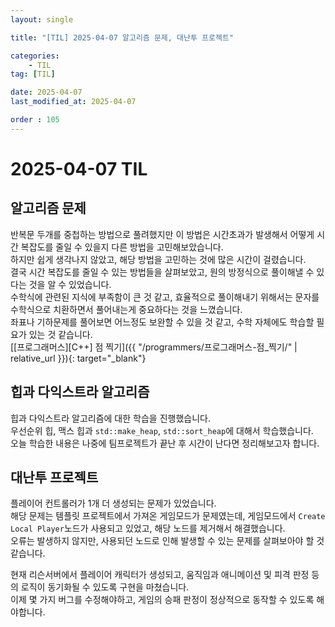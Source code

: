 ```yaml
---
layout: single

title: "[TIL] 2025-04-07 알고리즘 문제, 대난투 프로젝트"

categories:
    - TIL
tag: [TIL]

date: 2025-04-07
last_modified_at: 2025-04-07

order : 105
---
```


# 2025-04-07 TIL

## 알고리즘 문제

반복문 두개를 중첩하는 방법으로 풀려했지만 이 방법은 시간초과가 발생해서 어떻게 시간 복잡도를 줄일 수 있을지 다른 방법을 고민해보았습니다.  
하지만 쉽게 생각나지 않았고, 해당 방법을 고민하는 것에 많은 시간이 걸렸습니다.  
결국 시간 복잡도를 줄일 수 있는 방법들을 살펴보았고, 원의 방정식으로 풀이해낼 수 있다는 것을 알 수 있었습니다.  
수학식에 관련된 지식에 부족함이 큰 것 같고, 효율적으로 풀이해내기 위해서는 문자를 수학식으로 치환하면서 풀어내는게 중요하다는 것을 느꼈습니다.  
좌표나 기하문제를 풀어보면 어느정도 보완할 수 있을 것 같고, 수학 자체에도 학습할 필요가 있는 것 같습니다.  
[[프로그래머스][C++] 점 찍기]({{ "/programmers/프로그래머스-점_찍기/" | relative_url }}){: target="_blank"}

## 힙과 다익스트라 알고리즘

힙과 다익스트라 알고리즘에 대한 학습을 진행했습니다.  
우선순위 힙, 맥스 힙과 `std::make_heap`, `std::sort_heap`에 대해서 학습했습니다.  
오늘 학습한 내용은 나중에 팀프로젝트가 끝난 후 시간이 난다면 정리해보고자 합니다.

## 대난투 프로젝트

플레이어 컨트롤러가 1개 더 생성되는 문제가 있었습니다.  
해당 문제는 템플릿 프로젝트에서 가져온 게임모드가 문제였는데, 게임모드에서 `Create Local Player`노드가 사용되고 있었고, 해당 노드를 제거해서 해결했습니다.  
오류는 발생하지 않지만, 사용되던 노드로 인해 발생할 수 있는 문제를 살펴보아야 할 것 같습니다.

현재 리슨서버에서 플레이어 캐릭터가 생성되고, 움직임과 애니메이션 및 피격 판정 등의 로직이 동기화될 수 있도록 구현을 마쳤습니다.  
이제 몇 가지 버그를 수정해야하고, 게임의 승패 판정이 정상적으로 동작할 수 있도록 해야합니다.